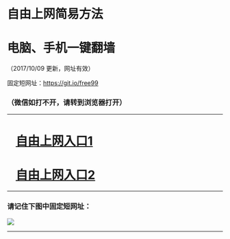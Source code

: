 ﻿# 自由上网简易方法

# 电脑、手机一键翻墙

（2017/10/09 更新，网址有效）

固定短网址：https://git.io/free99

### （微信如打不开，请转到浏览器打开）


***





# &nbsp;&nbsp; <a href="http://ft161825188.fwq-tz-1001.info/fwqtz01.html?t=10090016622 " target="_blank">自由上网入口1</a>
# &nbsp;&nbsp; <a href="http://ft1857231508.fwq-tz-1002.info/fwqtz02.html?t=10090013131 " target="_blank">自由上网入口2</a>
***

### 请记住下图中固定短网址：

<img src="https://s3-us-west-2.amazonaws.com/fwq-1001/yjfq-20170905okok.png" /> 


***

